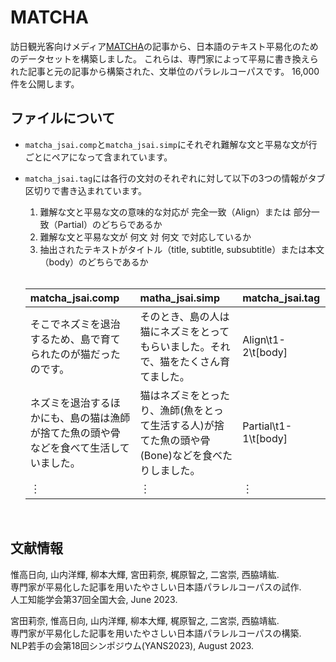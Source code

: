 # MATCHA

訪日観光客向けメディア[MATCHA](https://matcha-jp.com/)の記事から、日本語のテキスト平易化のためのデータセットを構築しました。
これらは、専門家によって平易に書き換えられた記事と元の記事から構築された、文単位のパラレルコーパスです。
16,000件を公開します。<br>

## ファイルについて
- `matcha_jsai.comp`と`matcha_jsai.simp`にそれぞれ難解な文と平易な文が行ごとにペアになって含まれています。
- `matcha_jsai.tag`には各行の文対のそれぞれに対して以下の3つの情報がタブ区切りで書き込まれています。
  1. 難解な文と平易な文の意味的な対応が 完全一致（Align）または 部分一致（Partial）のどちらであるか
  2. 難解な文と平易な文が 何文 対 何文 で対応しているか
  3. 抽出されたテキストがタイトル（title, subtitle, subsubtitle）または本文（body）のどちらであるか
  <br>
  
  | matcha_jsai.comp | matha_jsai.simp | matcha_jsai.tag |
  | :--- | :--- | :--- | 
  | そこでネズミを退治するため、島で育てられたのが猫だったのです。 | そのとき、島の人は猫にネズミをとってもらいました。それで、猫をたくさん育てました。 | Align\t1-2\t[body] |
  | ネズミを退治するほかにも、島の猫は漁師が捨てた魚の頭や骨などを食べて生活していました。 | 猫はネズミをとったり、漁師(魚をとって生活する人)が捨てた魚の頭や骨(Bone)などを食べたりしました。 | Partial\t1-1\t[body] |
  |︙ | ︙ | ︙ |
  
<br>
  
## 文献情報
惟高日向, 山内洋輝, 柳本大輝, 宮田莉奈, 梶原智之, 二宮崇, 西脇靖紘. <br>
専門家が平易化した記事を用いたやさしい日本語パラレルコーパスの試作. <br>
人工知能学会第37回全国大会, June 2023.

宮田莉奈, 惟高日向, 山内洋輝, 柳本大輝, 梶原智之, 二宮崇, ⻄脇靖紘. <br>
専門家が平易化した記事を用いたやさしい日本語パラレルコーパスの構築. <br>
NLP若手の会第18回シンポジウム(YANS2023), August 2023.
